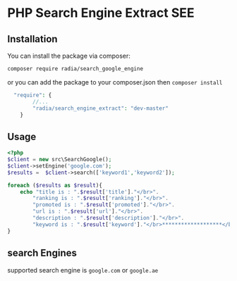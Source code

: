# PHP Search Engine Extract  SEE

## Installation

You can install the package via composer:

``` bash
composer require radia/search_google_engine
```
or you can add the package to your composer.json then `composer install`
```php
  "require": {
        //...
        "radia/search_engine_extract": "dev-master"
    }
```
## Usage
```php
<?php
$client = new src\SearchGoogle();
$client->setEngine('google.com');
$results =  $client->search(['keyword1','keyword2']);

foreach ($results as $result){
    echo "title is : ".$result['title']."</br>".
        "ranking is : ".$result['ranking']."</br>".
        "promoted is : ".$result['promoted']."</br>".
        "url is : ".$result['url']."</br>".
        "description : ".$result['description']."</br>".
        "keyword is : ".$result['keyword']."</br>*******************</br>";
}
```
## search Engines
supported search engine is `google.com` or `google.ae`
